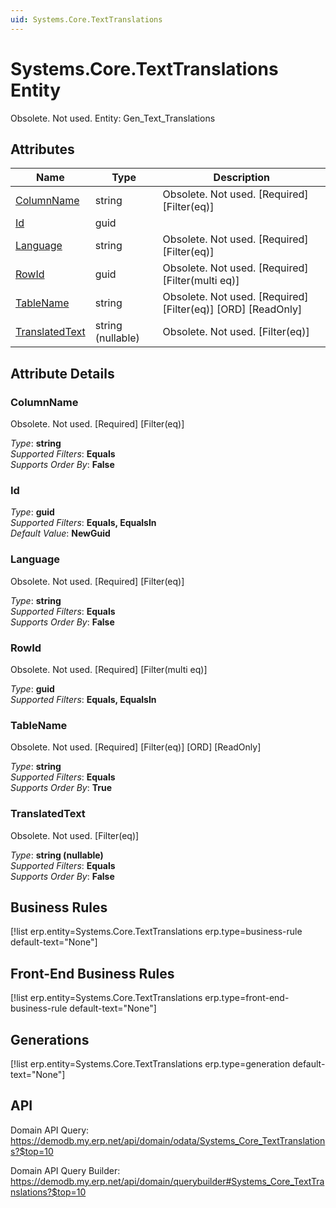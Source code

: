 ```yaml
---
uid: Systems.Core.TextTranslations
---
```

# Systems.Core.TextTranslations Entity

Obsolete. Not used. Entity: Gen_Text_Translations

## Attributes

| Name | Type | Description |
| ---- | ---- | --- |
| [ColumnName](Systems.Core.TextTranslations.md#columnname) | string | Obsolete. Not used. [Required] [Filter(eq)] 
| [Id](Systems.Core.TextTranslations.md#id) | guid |  
| [Language](Systems.Core.TextTranslations.md#language) | string | Obsolete. Not used. [Required] [Filter(eq)] 
| [RowId](Systems.Core.TextTranslations.md#rowid) | guid | Obsolete. Not used. [Required] [Filter(multi eq)] 
| [TableName](Systems.Core.TextTranslations.md#tablename) | string | Obsolete. Not used. [Required] [Filter(eq)] [ORD] [ReadOnly] 
| [TranslatedText](Systems.Core.TextTranslations.md#translatedtext) | string (nullable) | Obsolete. Not used. [Filter(eq)] 


## Attribute Details

### ColumnName

Obsolete. Not used. [Required] [Filter(eq)]

_Type_: **string**  
_Supported Filters_: **Equals**  
_Supports Order By_: **False**  

### Id

_Type_: **guid**  
_Supported Filters_: **Equals, EqualsIn**  
_Default Value_: **NewGuid**  

### Language

Obsolete. Not used. [Required] [Filter(eq)]

_Type_: **string**  
_Supported Filters_: **Equals**  
_Supports Order By_: **False**  

### RowId

Obsolete. Not used. [Required] [Filter(multi eq)]

_Type_: **guid**  
_Supported Filters_: **Equals, EqualsIn**  

### TableName

Obsolete. Not used. [Required] [Filter(eq)] [ORD] [ReadOnly]

_Type_: **string**  
_Supported Filters_: **Equals**  
_Supports Order By_: **True**  

### TranslatedText

Obsolete. Not used. [Filter(eq)]

_Type_: **string (nullable)**  
_Supported Filters_: **Equals**  
_Supports Order By_: **False**  



## Business Rules

[!list erp.entity=Systems.Core.TextTranslations erp.type=business-rule default-text="None"]

## Front-End Business Rules

[!list erp.entity=Systems.Core.TextTranslations erp.type=front-end-business-rule default-text="None"]

## Generations

[!list erp.entity=Systems.Core.TextTranslations erp.type=generation default-text="None"]

## API

Domain API Query:
<https://demodb.my.erp.net/api/domain/odata/Systems_Core_TextTranslations?$top=10>

Domain API Query Builder:
<https://demodb.my.erp.net/api/domain/querybuilder#Systems_Core_TextTranslations?$top=10>

